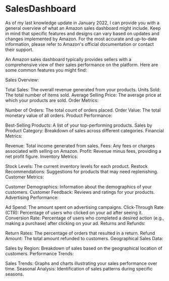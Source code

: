 # SalesDashboard

As of my last knowledge update in January 2022, I can provide you with a general overview of what an Amazon sales dashboard might include. Keep in mind that specific features and designs can vary based on updates and changes implemented by Amazon. For the most accurate and up-to-date information, please refer to Amazon's official documentation or contact their support.

An Amazon sales dashboard typically provides sellers with a comprehensive view of their sales performance on the platform. Here are some common features you might find:

Sales Overview:
 
Total Sales: The overall revenue generated from your products.
Units Sold: The total number of items sold.
Average Selling Price: The average price at which your products are sold.
Order Metrics:

Number of Orders: The total count of orders placed.
Order Value: The total monetary value of all orders.
Product Performance:

Best-Selling Products: A list of your top-performing products.
Sales by Product Category: Breakdown of sales across different categories.
Financial Metrics:

Revenue: Total income generated from sales.
Fees: Any fees or charges associated with selling on Amazon.
Profit: Revenue minus fees, providing a net profit figure.
Inventory Metrics:

Stock Levels: The current inventory levels for each product.
Restock Recommendations: Suggestions for products that may need replenishing.
Customer Metrics:

Customer Demographics: Information about the demographics of your customers.
Customer Feedback: Reviews and ratings for your products.
Advertising Performance:

Ad Spend: The amount spent on advertising campaigns.
Click-Through Rate (CTR): Percentage of users who clicked on your ad after seeing it.
Conversion Rate: Percentage of users who completed a desired action (e.g., making a purchase) after clicking on your ad.
Returns and Refunds:

Return Rates: The percentage of orders that resulted in a return.
Refund Amount: The total amount refunded to customers.
Geographical Sales Data:

Sales by Region: Breakdown of sales based on the geographical location of customers.
Performance Trends:

Sales Trends: Graphs and charts illustrating your sales performance over time.
Seasonal Analysis: Identification of sales patterns during specific seasons.
